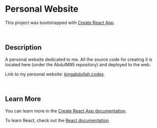 # Personal Website

This project was bootstrapped with [Create React App](https://github.com/facebook/create-react-app).

<br />

## Description

A personal website dedicated to me. All the source code for creating it is located here (under the AbdulM95 repository) and deployed to the web. 

Link to my personal website: [kingabdullah.codes](https://kingabdullah.codes).

<br />

## Learn More

You can learn more in the [Create React App documentation](https://facebook.github.io/create-react-app/docs/getting-started).

To learn React, check out the [React documentation](https://reactjs.org/).